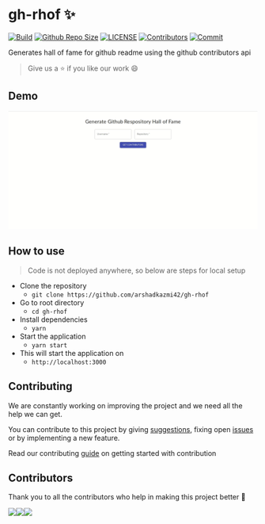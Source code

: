 # gh-rhof :sparkles:

[![Build](https://img.shields.io/travis/com/arshadkazmi42/gh-rhof.svg)](https://travis-ci.com/arshadkazmi42/gh-rhof/)
[![Github Repo Size](https://img.shields.io/github/repo-size/arshadkazmi42/gh-rhof.svg)](https://github.com/arshadkazmi42/gh-rhof)
[![LICENSE](https://img.shields.io/github/license/arshadkazmi42/gh-rhof.svg)](https://github.com/arshadkazmi42/gh-rhof/LICENSE)
[![Contributors](https://img.shields.io/github/contributors/arshadkazmi42/gh-rhof.svg)](https://github.com/arshadkazmi42/gh-rhof/graphs/contributors)
[![Commit](https://img.shields.io/github/last-commit/arshadkazmi42/gh-rhof.svg)](https://github.com/arshadkazmi42/gh-rhof/commits/master)

Generates hall of fame for github readme using the github contributors api

> Give us a :star: if you like our work :smile:

## Demo

<img src="assets/usage.gif" alt="gh-rhof"/> <br>

## How to use

> Code is not deployed anywhere, so below are steps for local setup

- Clone the repository
  - `git clone https://github.com/arshadkazmi42/gh-rhof`
- Go to root directory
  - `cd gh-rhof`
- Install dependencies
  - `yarn`
- Start the application
  - `yarn start`
- This will start the application on  
  - `http://localhost:3000`

## Contributing

We are constantly working on improving the project and we need all the help we can get.

You can contribute to this project by giving [suggestions](https://github.com/arshadkazmi42/gh-rhof/issues/new), fixing open [issues](https://github.com/arshadkazmi42/gh-rhof/issues) or by implementing a new feature.

Read our contributing [guide](CONTRIBUTING.md) on getting started with contribution

## Contributors

Thank you to all the contributors who help in making this project better :raised_hands:

<a href="https://github.com/arshadkazmi42"><img src="https://github.com/arshadkazmi42.png" width="30" /></a><a href="https://github.com/dependabot[bot]"><img src="https://github.com/dependabot[bot].png" width="30" /></a><a href="https://github.com/mhadaily"><img src="https://github.com/mhadaily.png" width="30" /></a>
